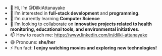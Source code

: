 - 👋 Hi, I’m @DilkiAttanayake
- 👀 I’m interested in **full-stack development** and **programming**.
- 🌱 I’m currently learning **Computer Science**
- 💞️ I’m looking to collaborate on **innovative projects related to health monitoring, educational tools, and environmental initiatives**.
- 📫 How to reach me: https://www.linkedin.com/in/dilki-attanayake
- 😄 Pronouns: **she/her** 
- ⚡ Fun fact: **I enjoy watching movies and exploring new technologies!**

<!---
DilkiAttanayake/DilkiAttanayake is a ✨ special ✨ repository because its `README.md` (this file) appears on your GitHub profile.
You can click the Preview link to take a look at your changes.
--->
